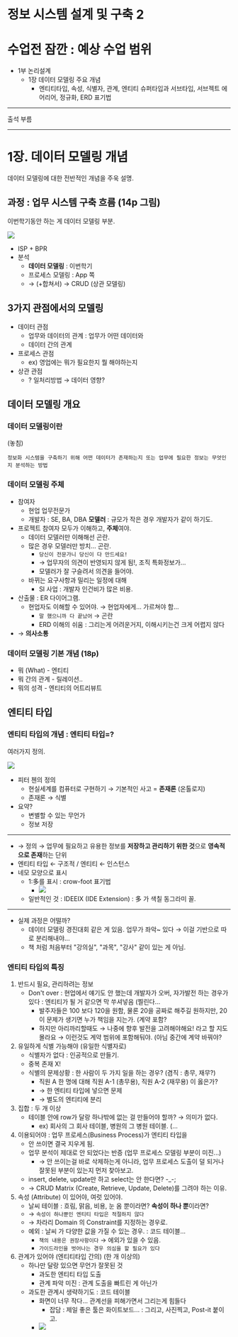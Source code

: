 정보 시스템 설계 및 구축 2
==========================

수업전 잠깐 : 예상 수업 범위
============================

-	1부 논리설계
	-	1장 데이터 모델링 주요 개념
		-	엔티티타입, 속성, 식별자, 관계, 엔티티 슈퍼타입과 서브타입, 서브젝트 에어리어, 정규화, ERD 표기법

---

출석 부름

---

1장. 데이터 모델링 개념
=======================

데이터 모델링에 대한 전반적인 개념을 주욱 설명.

과정 : 업무 시스템 구축 흐름 (14p 그림)
---------------------------------------

이번학기동안 하는 게 데이터 모델링 부분.

![](dbmake02-01.JPG)

-	ISP + BPR
-	분석
	-	**데이터 모델링** : 이번학기
	-	프로세스 모델링 : App 쪽
	-	→ (+합쳐서) → CRUD (상관 모델링)

3가지 관점에서의 모델링
-----------------------

-	데이터 관점
	-	업무와 데이터의 관계 : 업무가 어떤 데이터와
	-	데이터 간의 관계
-	프로세스 관점
	-	ex) 영업에는 뭐가 필요한지 뭘 해야하는지
-	상관 관점
	-	? 일처리방법 → 데이터 영향?

데이터 모델링 개요
------------------

### 데이터 모델링이란

(놓침)

`정보화 시스템을 구축하기 위해 어떤 데이터가 존재하는지 또는 업무에 필요한 정보는 무엇인지 분석하는 방법`

### 데이터 모델링 주체

-	참여자
	-	현업 업무전문가
	-	개발자 : SE, BA, DBA **모델러** : 규모가 작은 경우 개발자가 같이 하기도.
-	프로젝트 참여자 모두가 이해하고, **주체**여야.
	-	데이터 모델러만 이해해선 곤란.
	-	많은 경우 모델러만 방치... 곤란.
		-	`당신이 전문가니 당신이 다 만드세요!`
		-	→ 업무자의 의견이 반영되지 않게 됨!, 조직 특화정보가...
		-	모델러가 잘 구슬려서 의견을 들어야.
	-	바뀌는 요구사항과 밀리는 일정에 대해
		-	SI 사업 : 개발자 인건비가 많은 비용.
-	산출물 : ER 다이어그램.
	-	현업자도 이해할 수 있어야. → 현업자에게... 가르쳐야 함...
		-	`말 했으니까 다 끝났어` → 곤란
		-	ERD 이해의 쉬움 : 그리는게 어려운거지, 이해시키는건 크게 어렵지 않다
-	→ **의사소통**

### 데이터 모델링 기본 개념 (18p)

-	뭐 (What) - 엔티티
-	뭐 간의 관계 - 릴레이션..
-	뭐의 성격 - 엔티티의 어트리뷰트

엔티티 타입
-----------

### 엔티티 타입의 개념 : 엔티티 타입=?

여러가지 정의.

![](dbmake02-02.JPG)

-	피터 첸의 정의
	-	현실세계를 컴퓨터로 구현하기 → 기본적인 사고 = **존재론** (온톨로지)
	-	존재론 → 식별
-	요약?
	-	변별할 수 있는 무언가
	-	정보 저장

---

-	→ 정의 → 업무에 필요하고 유용한 정보를 **저장하고 관리하기 위한 것**으로 **영속적으로 존재**하는 단위
-	엔티티 타입 ← 구조적 / 엔티티 ← 인스턴스
-	네모 모양으로 표시
	-	1:多를 표시 : crow-foot 표기법
		-	![](dbmake02-03.png)
	-	일반적인 것 : IDEEIX (IDE Extension) : 多 가 색칠 동그라미 꼴.

---

-	실제 과정은 어떨까?
	-	데이터 모델링 경진대회 같은 게 있음. 업무가 좌악~ 있다 → 이걸 기반으로 따로 분리해내야...
	-	책 처럼 처음부터 "강의실", "과목", "강사" 같이 있는 게 아님.

### 엔티티 타입의 특징

1.	반드시 필요, 관리하려는 정보
	-	Don't over : 현업에서 얘기도 안 했는데 개발자가 오버, 자가발전 하는 경우가 있다 : 엔티티가 될 거 같으면 막 쑤셔넣음 (찔린다...
		-	발주자들은 100 보다 120을 원함, 물론 20을 공짜로 해주길 원하지만, 20이 문제가 생기면 누가 책임을 지는가. (계약 포함?
		-	하지만 아리까리할때도 → 나중에 향후 발전을 고려해야해요! 라고 할 지도 몰라요 → 이런것도 계약 범위에 포함해둬야. (아님 중간에 계약 바꿔야?
2.	유일하게 식별 가능해야 (유일한 식별자로)
	-	식별자가 없다 : 인공적으로 만들기.
	-	중복 존재 X!
	-	식별의 문제상황 : 한 사람이 두 가지 일을 하는 경우? (겸직 : 총무, 재무?)
		-	직원 A 한 명에 대해 직원 A-1 (총무용), 직원 A-2 (재무용) 이 옳은가?
		-	→ 한 엔티티 타입에 넣으면 문제
		-	→ 별도의 엔티티에 분리
3.	집합 : 두 개 이상
	-	테이블 안에 row가 달랑 하나밖에 없는 걸 만들어야 할까? → 의미가 없다.
		-	ex) 회사의 그 회사 테이블, 병원의 그 병원 테이블. (...
4.	이용되어야 : 업무 프로세스(Business Process)가 엔티티 타입을
	-	안 쓰이면 결국 지우게 됨.
	-	업무 분석이 제대로 안 되었다는 반증 (업무 프로세스 모델링 부분이 미진...)
		-	→ 안 쓰이는걸 바로 삭제하는게 아니라, 업무 프로세스 도출이 덜 되거나 잘못된 부분이 있는지 먼저 찾아보고.
	-	insert, delete, update만 하고 select는 안 한다면? -_-;
	-	→ CRUD Matrix (Create, Retrieve, Update, Delete)를 그려야 하는 이유.
5.	속성 (Attribute) 이 있어야, 여럿 있어야.
	-	날씨 테이블 : 흐림, 맑음, 비용, 눈 옴 뿐이라면? **속성이 하나 뿐**이라면?
	-	→ `속성이 하나뿐인 엔티티 타입은 적절하지 않다`
	-	→ 차라리 Domain 의 Constraint를 지정하는 경우로.
	-	예외 : 날씨 가 다양한 값을 가질 수 있는 경우. : 코드 테이블...
		-	`책의 내용은 권장사항이다` → 에외가 있을 수 있음.
		-	`가이드라인을 벗어나는 경우 의심을 할 필요가 있다`
6.	관계가 있어야 (엔티티타입 간의) (한 개 이상의)
	-	하나만 달랑 있으면 무언가 잘못된 것
		-	과도한 엔티티 타입 도출
		-	관계 파악 미진 : 관계 도출을 빠트린 게 아닌가
	-	과도한 관계시 생략하기도 : 코드 테이블
		-	화면이 너무 작다... 관계선을 피해가면서 그리는게 힘들다
			-	잡담 : 제일 좋은 툴은 화이트보드... : 그리고, 사진찍고, Post-it 붙이고.
		-	![](dbmake02-04.JPG)
